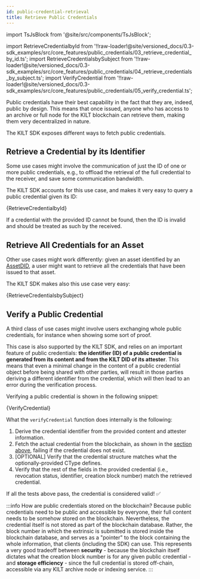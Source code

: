 ```yaml
---
id: public-credential-retrieval
title: Retrieve Public Credentials
---
```


import TsJsBlock from '@site/src/components/TsJsBlock';

import RetrieveCredentialbyId from '!!raw-loader!@site/versioned_docs/0.3-sdk_examples/src/core_features/public_credentials/03_retrieve_credential_by_id.ts';
import RetrieveCredentialsbySubject from '!!raw-loader!@site/versioned_docs/0.3-sdk_examples/src/core_features/public_credentials/04_retrieve_credentials_by_subject.ts';
import VerifyCredential from '!!raw-loader!@site/versioned_docs/0.3-sdk_examples/src/core_features/public_credentials/05_verify_credential.ts';

Public credentials have their best capability in the fact that they are, indeed, public by design.
This means that once issued, anyone who has access to an archive or full node for the KILT blockchain can retrieve them, making them very decentralized in nature.

The KILT SDK exposes different ways to fetch public credentials.

## Retrieve a Credential by its Identifier

Some use cases might involve the communication of just the ID of one or more public credentials, e.g., to offload the retrieval of the full credential to the receiver, and save some communication bandwidth.

The KILT SDK accounts for this use case, and makes it very easy to query a public credential given its ID:

<TsJsBlock>
  {RetrieveCredentialbyId}
</TsJsBlock>

If a credential with the provided ID cannot be found, then the ID is invalid and should be treated as such by the received.

## Retrieve All Credentials for an Asset

Other use cases might work differently: given an asset identified by an [AssetDID][asset-did-concept], a user might want to retrieve all the credentials that have been issued to that asset.

The KILT SDK makes also this use case very easy:

<TsJsBlock>
  {RetrieveCredentialsbySubject}
</TsJsBlock>

## Verify a Public Credential

A third class of use cases might involve users exchanging whole public credentials, for instance when showing some sort of proof.

This case is also supported by the KILT SDK, and relies on an important feature of public credentials: **the identifier (ID) of a public credential is generated from its content and from the KILT DID of its attester**.
This means that even a minimal change in the content of a public credential object before being shared with other parties, will result in those parties deriving a different identifier from the credential, which will then lead to an error during the verification process.

Verifying a public credential is shown in the following snippet:

<TsJsBlock>
  {VerifyCredential}
</TsJsBlock>

What the `verifyCredential` function does internally is the following:

1. Derive the credential identifier from the provided content and attester information.
2. Fetch the actual credential from the blockchain, as shown in the [section above](#retrieve-a-credential-by-id), failing if the credential does not exist.
3. [OPTIONAL] Verify that the credential structure matches what the optionally-provided CType defines.
4. Verify that the rest of the fields in the provided credential (i.e., revocation status, identifier, creation block number) match the retrieved credential.

If all the tests above pass, the credential is considered valid! ✅

:::info How are public credentials stored on the blockchain?
Because public credentials need to be public and accessible by everyone, their full content needs to be somehow stored on the blockchain.
Nevertheless, the credential itself is not stored as part of the blockchain database.
Rather, the block number in which the extrinsic is submitted is stored inside the blockchain database, and serves as a "pointer" to the block containing the whole information, that clients (including the SDK) can use.
This represents a very good tradeoff between **security** - because the blockchain itself dictates what the creation block number is for any given public credential - and **storage efficiency** - since the full credential is stored off-chain, accessible via any KILT archive node or indexing service.
:::

[asset-did-concept]: /concepts/asset-dids